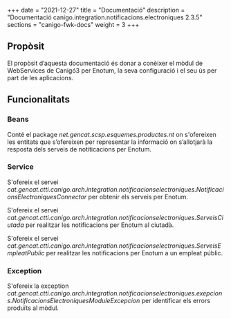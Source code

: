 +++
date        = "2021-12-27"
title       = "Documentació"
description = "Documentació canigo.integration.notificacions.electroniques 2.3.5"
sections    = "canigo-fwk-docs"
weight      = 3
+++

## Propòsit

El propòsit d’aquesta documentació és donar a conèixer el mòdul de WebServices de Canigó3 per Enotum, la seva configuració i el seu ús per part de les aplicacions.

## Funcionalitats

### Beans

Conté el package *net.gencat.scsp.esquemes.productes.nt* on s'ofereixen les entitats que s’ofereixen per representar la informació on s’allotjarà la resposta dels serveis de notiticacions per Enotum.

### Service

S'ofereix el servei *cat.gencat.ctti.canigo.arch.integration.notificacionselectroniques.NotificacionsElectroniquesConnector* per obtenir els serveis per Enotum.

S'ofereix el servei *cat.gencat.ctti.canigo.arch.integration.notificacionselectroniques.ServeisCiutada* per realitzar les notificacions per Enotum al ciutadà.

S'ofereix el servei *cat.gencat.ctti.canigo.arch.integration.notificacionselectroniques.ServeisEmpleatPublic* per realitzar les notificacions per Enotum a un empleat públic.

### Exception
 
S'ofereix la exception *cat.gencat.ctti.canigo.arch.integration.notificacionselectroniques.exepcions.NotificacionsElectroniquesModuleExcepcion* per identificar els errors produïts al mòdul.
